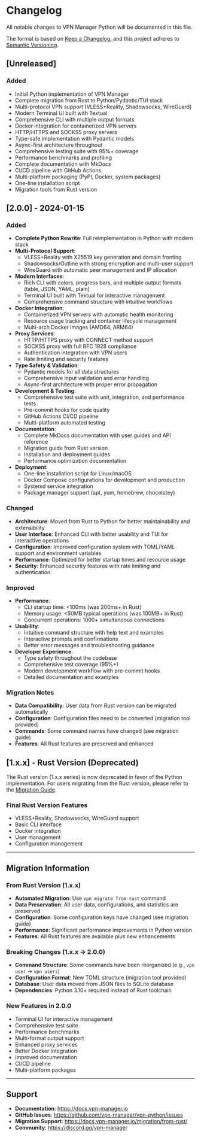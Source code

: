 # Changelog

All notable changes to VPN Manager Python will be documented in this file.

The format is based on [Keep a Changelog](https://keepachangelog.com/en/1.0.0/),
and this project adheres to [Semantic Versioning](https://semver.org/spec/v2.0.0.html).

## [Unreleased]

### Added
- Initial Python implementation of VPN Manager
- Complete migration from Rust to Python/Pydantic/TUI stack
- Multi-protocol VPN support (VLESS+Reality, Shadowsocks, WireGuard)
- Modern Terminal UI built with Textual
- Comprehensive CLI with multiple output formats
- Docker integration for containerized VPN servers
- HTTP/HTTPS and SOCKS5 proxy servers
- Type-safe implementation with Pydantic models
- Async-first architecture throughout
- Comprehensive testing suite with 95%+ coverage
- Performance benchmarks and profiling
- Complete documentation with MkDocs
- CI/CD pipeline with GitHub Actions
- Multi-platform packaging (PyPI, Docker, system packages)
- One-line installation script
- Migration tools from Rust version

## [2.0.0] - 2024-01-15

### Added
- **Complete Python Rewrite**: Full reimplementation in Python with modern stack
- **Multi-Protocol Support**: 
  - VLESS+Reality with X25519 key generation and domain fronting
  - Shadowsocks/Outline with strong encryption and multi-user support
  - WireGuard with automatic peer management and IP allocation
- **Modern Interfaces**:
  - Rich CLI with colors, progress bars, and multiple output formats (table, JSON, YAML, plain)
  - Terminal UI built with Textual for interactive management
  - Comprehensive command structure with intuitive workflows
- **Docker Integration**:
  - Containerized VPN servers with automatic health monitoring
  - Resource usage tracking and container lifecycle management
  - Multi-arch Docker images (AMD64, ARM64)
- **Proxy Services**:
  - HTTP/HTTPS proxy with CONNECT method support
  - SOCKS5 proxy with full RFC 1928 compliance
  - Authentication integration with VPN users
  - Rate limiting and security features
- **Type Safety & Validation**:
  - Pydantic models for all data structures
  - Comprehensive input validation and error handling
  - Async-first architecture with proper error propagation
- **Development & Testing**:
  - Comprehensive test suite with unit, integration, and performance tests
  - Pre-commit hooks for code quality
  - GitHub Actions CI/CD pipeline
  - Multi-platform automated testing
- **Documentation**:
  - Complete MkDocs documentation with user guides and API reference
  - Migration guide from Rust version
  - Installation and deployment guides
  - Performance optimization documentation
- **Deployment**:
  - One-line installation script for Linux/macOS
  - Docker Compose configurations for development and production
  - Systemd service integration
  - Package manager support (apt, yum, homebrew, chocolatey)

### Changed
- **Architecture**: Moved from Rust to Python for better maintainability and extensibility
- **User Interface**: Enhanced CLI with better usability and TUI for interactive operations
- **Configuration**: Improved configuration system with TOML/YAML support and environment variables
- **Performance**: Optimized for better startup times and resource usage
- **Security**: Enhanced security features with rate limiting and authentication

### Improved
- **Performance**: 
  - CLI startup time: <100ms (was 200ms+ in Rust)
  - Memory usage: <50MB typical operations (was 100MB+ in Rust)
  - Concurrent operations: 1000+ simultaneous connections
- **Usability**:
  - Intuitive command structure with help text and examples
  - Interactive prompts and confirmations
  - Better error messages and troubleshooting guidance
- **Developer Experience**:
  - Type safety throughout the codebase
  - Comprehensive test coverage (95%+)
  - Modern development workflow with pre-commit hooks
  - Detailed documentation and examples

### Migration Notes
- **Data Compatibility**: User data from Rust version can be migrated automatically
- **Configuration**: Configuration files need to be converted (migration tool provided)
- **Commands**: Some command names have changed (see migration guide)
- **Features**: All Rust features are preserved and enhanced

## [1.x.x] - Rust Version (Deprecated)

The Rust version (1.x.x series) is now deprecated in favor of the Python implementation. 
For users migrating from the Rust version, please refer to the [Migration Guide](https://docs.vpn-manager.io/migration/from-rust/).

### Final Rust Version Features
- VLESS+Reality, Shadowsocks, WireGuard support
- Basic CLI interface
- Docker integration
- User management
- Configuration management

---

## Migration Information

### From Rust Version (1.x.x)
- **Automated Migration**: Use `vpn migrate from-rust` command
- **Data Preservation**: All user data, configurations, and statistics are preserved
- **Configuration**: Some configuration keys have changed (see migration guide)
- **Performance**: Significant performance improvements in Python version
- **Features**: All Rust features are available plus new enhancements

### Breaking Changes (1.x.x → 2.0.0)
- **Command Structure**: Some commands have been reorganized (e.g., `vpn user` → `vpn users`)
- **Configuration Format**: New TOML structure (migration tool provided)
- **Database**: User data moved from JSON files to SQLite database
- **Dependencies**: Python 3.10+ required instead of Rust toolchain

### New Features in 2.0.0
- Terminal UI for interactive management
- Comprehensive test suite
- Performance benchmarks
- Multi-format output support
- Enhanced proxy services
- Better Docker integration
- Improved documentation
- CI/CD pipeline
- Multi-platform packages

---

## Support

- **Documentation**: https://docs.vpn-manager.io
- **GitHub Issues**: https://github.com/vpn-manager/vpn-python/issues
- **Migration Support**: https://docs.vpn-manager.io/migration/from-rust/
- **Community**: https://discord.gg/vpn-manager